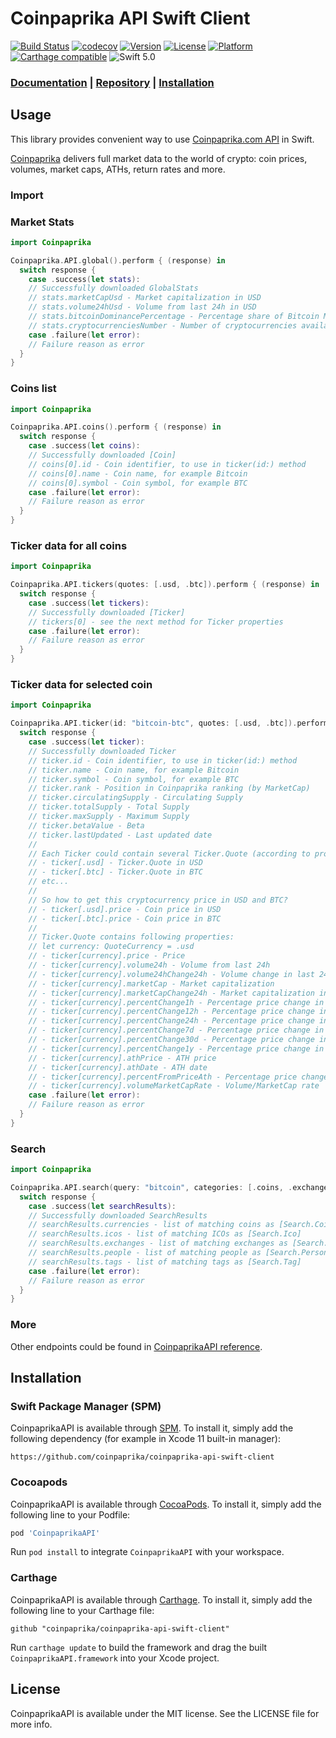 # Coinpaprika API Swift Client

[![Build Status](https://travis-ci.org/coinpaprika/coinpaprika-api-swift-client.svg?branch=master)](https://travis-ci.org/coinpaprika/coinpaprika-api-swift-client)
[![codecov](https://codecov.io/gh/coinpaprika/coinpaprika-api-swift-client/branch/master/graph/badge.svg)](https://codecov.io/gh/coinpaprika/coinpaprika-api-swift-client)
[![Version](https://img.shields.io/cocoapods/v/CoinpaprikaAPI.svg?style=flat)](https://cocoapods.org/pods/CoinpaprikaAPI)
[![License](https://img.shields.io/cocoapods/l/CoinpaprikaAPI.svg?style=flat)](https://cocoapods.org/pods/CoinpaprikaAPI)
[![Platform](https://img.shields.io/cocoapods/p/CoinpaprikaAPI.svg?style=flat)](https://cocoapods.org/pods/CoinpaprikaAPI)
[![Carthage compatible](https://img.shields.io/badge/Carthage-compatible-4BC51D.svg?style=flat)](https://github.com/Carthage/Carthage)
![Swift 5.0](https://img.shields.io/badge/swift-4.2%20%7C%205.0-orange.svg)

### [Documentation](https://coinpaprika.github.io/coinpaprika-api-swift-client) | [Repository](https://github.com/coinpaprika/coinpaprika-api-swift-client) | [Installation](#installation)

## Usage

This library provides convenient way to use [Coinpaprika.com API](https://api.coinpaprika.com/) in Swift.

[Coinpaprika](https://coinpaprika.com) delivers full market data to the world of crypto: coin prices, volumes, market caps, ATHs, return rates and more.

### Import

### Market Stats

```swift
import Coinpaprika

Coinpaprika.API.global().perform { (response) in
  switch response {
    case .success(let stats):
    // Successfully downloaded GlobalStats
    // stats.marketCapUsd - Market capitalization in USD
    // stats.volume24hUsd - Volume from last 24h in USD
    // stats.bitcoinDominancePercentage - Percentage share of Bitcoin MarketCap in Total MarketCap
    // stats.cryptocurrenciesNumber - Number of cryptocurrencies available on Coinpaprika
    case .failure(let error):
    // Failure reason as error
  }
}
```

### Coins list

```swift
import Coinpaprika

Coinpaprika.API.coins().perform { (response) in
  switch response {
    case .success(let coins):
    // Successfully downloaded [Coin]
    // coins[0].id - Coin identifier, to use in ticker(id:) method
    // coins[0].name - Coin name, for example Bitcoin
    // coins[0].symbol - Coin symbol, for example BTC
    case .failure(let error):
    // Failure reason as error
  }
}
```

### Ticker data for all coins

```swift
import Coinpaprika

Coinpaprika.API.tickers(quotes: [.usd, .btc]).perform { (response) in
  switch response {
    case .success(let tickers):
    // Successfully downloaded [Ticker]
    // tickers[0] - see the next method for Ticker properties
    case .failure(let error):
    // Failure reason as error
  }
}

```

### Ticker data for selected coin

```swift
import Coinpaprika

Coinpaprika.API.ticker(id: "bitcoin-btc", quotes: [.usd, .btc]).perform { (response) in
  switch response {
    case .success(let ticker):
    // Successfully downloaded Ticker
    // ticker.id - Coin identifier, to use in ticker(id:) method
    // ticker.name - Coin name, for example Bitcoin
    // ticker.symbol - Coin symbol, for example BTC
    // ticker.rank - Position in Coinpaprika ranking (by MarketCap)
    // ticker.circulatingSupply - Circulating Supply
    // ticker.totalSupply - Total Supply
    // ticker.maxSupply - Maximum Supply
    // ticker.betaValue - Beta
    // ticker.lastUpdated - Last updated date
    //
    // Each Ticker could contain several Ticker.Quote (according to provided quotes parameter). To access to quote for given currency, use subscripting like:
    // - ticker[.usd] - Ticker.Quote in USD
    // - ticker[.btc] - Ticker.Quote in BTC
    // etc...
    //
    // So how to get this cryptocurrency price in USD and BTC?
    // - ticker[.usd].price - Coin price in USD
    // - ticker[.btc].price - Coin price in BTC
    //
    // Ticker.Quote contains following properties:
    // let currency: QuoteCurrency = .usd
    // - ticker[currency].price - Price
    // - ticker[currency].volume24h - Volume from last 24h
    // - ticker[currency].volume24hChange24h - Volume change in last 24h
    // - ticker[currency].marketCap - Market capitalization
    // - ticker[currency].marketCapChange24h - Market capitalization in last 24h
    // - ticker[currency].percentChange1h - Percentage price change in last 1 hour
    // - ticker[currency].percentChange12h - Percentage price change in last 12 hour
    // - ticker[currency].percentChange24h - Percentage price change in last 24 hour
    // - ticker[currency].percentChange7d - Percentage price change in last 7 days
    // - ticker[currency].percentChange30d - Percentage price change in last 30 days
    // - ticker[currency].percentChange1y - Percentage price change in last 1 year
    // - ticker[currency].athPrice - ATH price
    // - ticker[currency].athDate - ATH date
    // - ticker[currency].percentFromPriceAth - Percentage price change from ATH
    // - ticker[currency].volumeMarketCapRate - Volume/MarketCap rate
    case .failure(let error):
    // Failure reason as error
  }
}
```

### Search

```swift
import Coinpaprika

Coinpaprika.API.search(query: "bitcoin", categories: [.coins, .exchanges, .icos, .people, .tags], limit: 20).perform { (response) in
  switch response {
    case .success(let searchResults):
    // Successfully downloaded SearchResults
    // searchResults.currencies - list of matching coins as [Search.Coin]
    // searchResults.icos - list of matching ICOs as [Search.Ico]
    // searchResults.exchanges - list of matching exchanges as [Search.Exchange]
    // searchResults.people - list of matching people as [Search.Person]
    // searchResults.tags - list of matching tags as [Search.Tag]
    case .failure(let error):
    // Failure reason as error
  }
}
```

### More

Other endpoints could be found in [CoinpaprikaAPI reference](https://coinpaprika.github.io/coinpaprika-api-swift-client/Structs/CoinpaprikaAPI.html).

## Installation

### Swift Package Manager (SPM)
CoinpaprikaAPI is available through [SPM](https://swift.org/package-manager/). To install it, simply add the following dependency (for example in Xcode 11 built-in manager): 
```
https://github.com/coinpaprika/coinpaprika-api-swift-client
```

### Cocoapods

CoinpaprikaAPI is available through [CocoaPods](https://cocoapods.org). To install it, simply add the following line to your Podfile:

```ruby
pod 'CoinpaprikaAPI'
```

Run `pod install` to integrate `CoinpaprikaAPI` with your workspace.

### Carthage

CoinpaprikaAPI is available through [Carthage](https://github.com/Carthage/Carthage). To install it, simply add the following line to your Carthage file:


```
github "coinpaprika/coinpaprika-api-swift-client"  
```

Run `carthage update` to build the framework and drag the built `CoinpaprikaAPI.framework` into your Xcode project.

## License

CoinpaprikaAPI is available under the MIT license. See the LICENSE file for more info.
